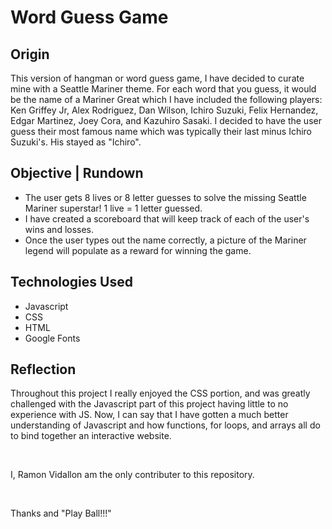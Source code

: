 <h1> Word Guess Game </h1>

<h2> Origin </h2>

<p>  This version of hangman or word guess game, I have decided to curate mine with a Seattle Mariner theme. For each word that you guess, it would be the name of a Mariner Great which I have included the following players: Ken Griffey Jr, Alex Rodriguez, Dan Wilson, Ichiro Suzuki, Felix Hernandez, Edgar Martinez, Joey Cora, and Kazuhiro Sasaki. I decided to have the user guess their most famous name which was typically their last minus Ichiro Suzuki's. His stayed as "Ichiro".</p>

<h2> Objective | Rundown </h2>

<ul>
  <li> The user gets 8 lives or 8 letter guesses to solve the missing Seattle Mariner superstar! 1 live = 1 letter guessed.    </li>
  <li> I have created a scoreboard that will keep track of each of the user's wins and losses. </li>
  <li> Once the user types out the name correctly, a picture of the Mariner legend will populate as a reward for winning the game. </li>
 </ul>
  
<h2> Technologies Used </h2>
<ul>
  <li> Javascript </li>
  <li> CSS </li>
  <li> HTML </li>
  <li> Google Fonts </li>
</ul>

<h2> Reflection </h2>

<p> Throughout this project I really enjoyed the CSS portion, and was greatly challenged with the Javascript part of this project having little to no experience with JS. Now, I can say that I have gotten a much better understanding of Javascript and how functions, for loops, and arrays all do to bind together an interactive website.</p>
<br>
<p> I, Ramon Vidallon am the only contributer to this repository. </p>
<br>
<p>Thanks and "Play Ball!!!"</p>
